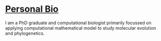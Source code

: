 # [Personal Bio](https://github.com/Muthubioinfo/muthubio)

I am a PhD graduate and computational biologist primarily focussed on applying computational mathematical model to study molecular evolution and phylogenetics. 


